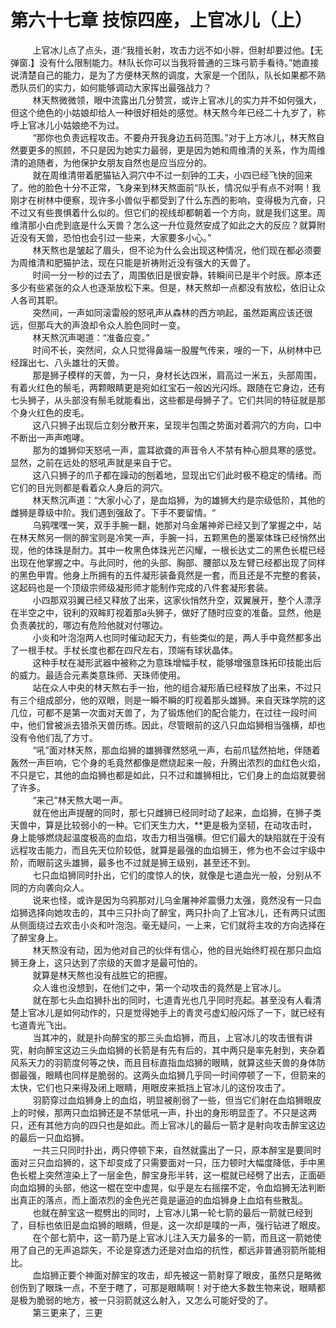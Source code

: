<h1>第六十七章 技惊四座，上官冰儿（上）</h1>
<div id="content">&nbsp&nbsp&nbsp&nbsp&nbsp&nbsp&nbsp&nbsp
 上官冰儿点了点头，道:“我擅长射，攻击力远不如小胖，但射却要过他。【无弹窗.】没有什么限制能力。林队长你可以当我将普通的三珠弓箭手看待。”她直接说清楚自己的能力，是为了方便林天熬的调度，大家是一个团队，队长如果都不熟悉队员们的实力，如何能够调动大家挥出最强战力？
 <br/>&nbsp&nbsp&nbsp&nbsp&nbsp&nbsp&nbsp&nbsp
 林天熬微微领，眼中流露出几分赞赏，或许上官冰儿的实力并不如何强大，但这个绝色的小姑娘却给人一种很好相处的感觉。林天熬今年已经二十九岁了，称呼上官冰儿小姑娘绝不为过。
 <br/>&nbsp&nbsp&nbsp&nbsp&nbsp&nbsp&nbsp&nbsp
 “那你也负责远程攻击。不要舟开我身边五码范围。”对于上方冰儿，林天熬自然要更多的照顾，不只是因为她实力最弱，更是因为她和周维清的关系，作为周维清的追随者，为他保护女朋友自然也是应当应分的。
 <br/>&nbsp&nbsp&nbsp&nbsp&nbsp&nbsp&nbsp&nbsp
 就在周维清带着肥猫钻入洞穴中不过一刻钟的工夫，小四已经飞快的回来了。他的脸色十分不正常，飞身来到林天熬面前“队长，情况似乎有点不对啊！我刚才在树林中便察，现许多小兽似乎都受到了什么东西的影响，变得极为亢奋，只不过又有些畏惧着什么似的。但它们的视线却都朝着一个方向，就是我们这里。周维清那小白虎到底是什么天兽？怎么这一升位竟然安成了如此之大的反应？就算附近没有天兽，恐怕也会引过一些来，大家要多小心。”
 <br/>&nbsp&nbsp&nbsp&nbsp&nbsp&nbsp&nbsp&nbsp
 林天熬也是皱起了眉头，但不论为什么会出现这种情况，他们现在都必须要为周维清和肥猫护法，现在只能是祈祷附近没有强大的天兽了。
 <br/>&nbsp&nbsp&nbsp&nbsp&nbsp&nbsp&nbsp&nbsp
 时间一分一秒的过去了，周围依旧是很安静，转瞬间已是半个时辰。原本还多少有些紧张的众人也逐渐放松下来。但是，林天熬却一点都没有放松，依旧让众人各司其职。
 <br/>&nbsp&nbsp&nbsp&nbsp&nbsp&nbsp&nbsp&nbsp
 突然间，一声如同滚雷般的怒吼声从森林的西方响起，虽然距离应该还很远，但那乓大的声浪却令众人脸色同时一变。
 <br/>&nbsp&nbsp&nbsp&nbsp&nbsp&nbsp&nbsp&nbsp
 林天熬沉声喝道：“准备应变。”
 <br/>&nbsp&nbsp&nbsp&nbsp&nbsp&nbsp&nbsp&nbsp
 时间不长，突然间，众人只觉得鼻端一股腥气传来，嗖的一下，从树林中已经蹿出七、八头雄壮的天兽。
 <br/>&nbsp&nbsp&nbsp&nbsp&nbsp&nbsp&nbsp&nbsp
 那是狮子模样的天兽，为一只，身材长达四米，肩高过一米五，头部周围，有着火红色的鬃毛，两颗眼睛更是宛如红宝石一般凶光闪烁。跟随在它身边，还有七头狮子，从头部没有鬃毛就能看出，这些都是母狮子了。它们共同的特征就是那个身火红色的皮毛。
 <br/>&nbsp&nbsp&nbsp&nbsp&nbsp&nbsp&nbsp&nbsp
 这八只狮子出现后立刻分散开来，呈现半包围之势面对着洞穴的方向，口中不断出一声声咆哮。
 <br/>&nbsp&nbsp&nbsp&nbsp&nbsp&nbsp&nbsp&nbsp
 那为的雄狮仰天怒吼一声，震耳欲聋的声音令人不禁有种心胆具寒的感觉。显然，之前在远处的怒吼声就是来自于它。
 <br/>&nbsp&nbsp&nbsp&nbsp&nbsp&nbsp&nbsp&nbsp
 这八只狮子的爪子都在躁动的刨着地，显现出它们此时极不稳定的情绪。而它们的目光则都是看着众人身后的洞穴。
 <br/>&nbsp&nbsp&nbsp&nbsp&nbsp&nbsp&nbsp&nbsp
 林天熬沉声道：“大家小心了，是血焰狮，为的雄狮大约是宗级低阶，其他的雌狮是尊级中阶。我们遇到强敌了。下手不要留情。“
 <br/>&nbsp&nbsp&nbsp&nbsp&nbsp&nbsp&nbsp&nbsp
 乌鸦嘿嘿一笑，双手手腕一翻，她那对乌金屠神斧已经又到了掌握之中，站在林天熬另一侧的醉宝则是冷笑一声，手腕一抖，五颗黑色的墨翠体珠已经悄然出现，他的体珠是耐力。其中一枚黑色体珠光芒闪耀，一根长达丈二的黑色长棍已经出现在他掌握之中。与此同时，他的头部、胸部、腰部以及左臂已经都出现了同样的黑色甲胄。他身上所拥有的五件凝形装备竟然是一套，而且还是不完整的套装，这起码也是一个顶级宗师级凝形师才能制作完成的八件套凝形套装。
 <br/>&nbsp&nbsp&nbsp&nbsp&nbsp&nbsp&nbsp&nbsp
 小四那双羽翼已经又释放了出来，这家伙悄然升空，双翼展开，整个人漂浮在半空之中，锐利的双眸盯视着那a头狮子，做好了随时应变的准备。显然，他是负责袭扰的，哪边有危险他就对付哪边。
 <br/>&nbsp&nbsp&nbsp&nbsp&nbsp&nbsp&nbsp&nbsp
 小炎和叶泡泡两人也同时催动起天力，有些类似的是，两人手中竟然都多出了一根手杖。手杖长度也都在四尺左右，顶端有球状晶体。
 <br/>&nbsp&nbsp&nbsp&nbsp&nbsp&nbsp&nbsp&nbsp
 这种手杖在凝形武器中被称之为意珠增幅手杖，能够增强意珠拓印技能出后的威力。最适合元素类意珠师、天珠师使用。
 <br/>&nbsp&nbsp&nbsp&nbsp&nbsp&nbsp&nbsp&nbsp
 站在众人中央的林天熬右手一抬，他的组合凝形盾已经释放了出来，不过只有三个组成部分，他的双眼，则是一瞬不瞬的盯视着那头雄狮。来自天珠学院的这几位，可都不是第一次面对天兽了，为了锻炼他们的配合能力，在过往一段时间中，他们曾被派去猎杀天兽历练。因此，尽管眼前的这八只血焰狮相当强横，却也没有令他们乱了方寸。
 <br/>&nbsp&nbsp&nbsp&nbsp&nbsp&nbsp&nbsp&nbsp
 “吼”面对林天熬，那血焰狮的雄狮骤然怒吼一声，右前爪猛然拍地，伴随着轰然一声巨响，它个身的毛竟然都像是燃烧起来一般，升腾出浓烈的血红色火焰，不只是它，其他的血焰狮也都是如此，只不过和雄狮相比，它们身上的血焰就要弱了许多。
 <br/>&nbsp&nbsp&nbsp&nbsp&nbsp&nbsp&nbsp&nbsp
 “来己”林天熬大喝一声。
 <br/>&nbsp&nbsp&nbsp&nbsp&nbsp&nbsp&nbsp&nbsp
 就在他出声提醒的同时，那七只雌狮已经同时动了起来，血焰狮，在狮子类天兽中，算是比较弱小的一种。它们天生力大，**更是极为坚韧，在动攻击时，身上能够燃烧起温度极高的血焰，攻击力相当强横。但它们最大的缺陷就在于没有远程攻击能力，而且先天位阶较低，就算是最强的血焰狮王，修为也不会过宇级中阶，而眼前这头雄狮，最多也不过就是狮王级别，甚至还不到。
 <br/>&nbsp&nbsp&nbsp&nbsp&nbsp&nbsp&nbsp&nbsp
 七只血焰狮同时扑出，它们的度惊人的快，就像是七道血光一般，分别从不同的方向袭向众人。
 <br/>&nbsp&nbsp&nbsp&nbsp&nbsp&nbsp&nbsp&nbsp
 说来也怪，或许是因为乌鸦那对儿乌金屠神斧震慑力太强，竟然没有一只血焰狮选择向她攻击的，其中三只扑向了醉宝，两只扑向了上官冰儿，还有两只试图从侧面绕过去欢击小炎和叶泡泡。毫无疑问，一上来，它们就将主攻的方向选择在了醉宝身上。
 <br/>&nbsp&nbsp&nbsp&nbsp&nbsp&nbsp&nbsp&nbsp
 林天熬没有动，因为他对自己的伙伴有信心，他的目光始终盯视在那只血焰狮王身上，这只达到了宗级的天兽才是最可怕的。
 <br/>&nbsp&nbsp&nbsp&nbsp&nbsp&nbsp&nbsp&nbsp
 就算是林天熬也没有战胜它的把握。
 <br/>&nbsp&nbsp&nbsp&nbsp&nbsp&nbsp&nbsp&nbsp
 众人谁也没想到，在他们之中，第一个动攻击的竟然是上官冰儿。
 <br/>&nbsp&nbsp&nbsp&nbsp&nbsp&nbsp&nbsp&nbsp
 就在那七头血焰狮扑出的同时，七道青光也几乎同时亮起。甚至没有人看清楚上官冰儿是如何动作的，只是觉得她手上的青灵弓虚幻般闪烁了一下，就已经有七道青光飞出。
 <br/>&nbsp&nbsp&nbsp&nbsp&nbsp&nbsp&nbsp&nbsp
 当其冲的，就是扑向醉宝的那三头血焰狮，而且，上官冰儿的攻击很有讲究，射向醉宝这边三头血焰狮的长箭是有先有后的，其中两只是率先射到，夹杂着风系天力的羽箭度何等之快，而且目标直指血焰狮的眼睛，就算这些天兽的身体防御最强，眼睛也同样是脆弱的。这两头血焰狮几乎同一时间停顿了一下，但箭来的太快，它们也只来得及闭上眼睛，用眼皮来抵挡上官冰儿的这份攻击了。
 <br/>&nbsp&nbsp&nbsp&nbsp&nbsp&nbsp&nbsp&nbsp
 羽箭穿过血焰狮身上的血焰，明显被削弱了一些，但当它们射在血焰狮眼皮上的时候，那两只血焰狮还是不禁低吼一声，扑出的身形明显歪了。不只是这两只，还有其他方向的四只也是如此。而上官冰儿的最后一箭才是射向攻击醉宝这边的最后一只血焰狮。
 <br/>&nbsp&nbsp&nbsp&nbsp&nbsp&nbsp&nbsp&nbsp
 一共三只同时扑出，两只停顿下来，自然就露出了一只，原本醉宝是要同时面对三只血焰狮的，这下却变成了只需要面对一只，压力顿时大幅度降低，手中黑色长棍上突然渲染上了一层金色，醉宝身形半转，这一棍就已经劈了出去，正面砸向血焰狮的头部，他这一棍在空中虚晃，似乎是左右摇摆不定，令血焰狮无法判断出真正的落点，而上面浓烈的金色光芒竟是逼迫的血焰狮身上血焰有些散乱。
 <br/>&nbsp&nbsp&nbsp&nbsp&nbsp&nbsp&nbsp&nbsp
 也就在醉宝这一棍劈出的同时，上官冰儿第一轮七箭的最后一箭就已经到了，目标也依旧是血焰狮的眼睛，但是，这一次却是噗的一声，强行钻进了眼皮。
 <br/>&nbsp&nbsp&nbsp&nbsp&nbsp&nbsp&nbsp&nbsp
 在个部七箭中，这一箭乃是上官冰儿注入天力最多的一箭，而且这一箭她使用了自己的无声追踪矢，不论是穿透力还是对血焰的抗性，都远非普通羽箭所能相比。
 <br/>&nbsp&nbsp&nbsp&nbsp&nbsp&nbsp&nbsp&nbsp
 血焰狮正要个神面对醉宝的攻击，却先被这一箭射穿了眼皮，虽然只是略微创伤到了眼珠一点，不至于瞎了，可那是眼睛啊！对于绝大多数生物来说，眼睛都是极为脆弱的地方，被一只羽箭就这么射入，又怎么可能好受的了。
 <br/>&nbsp&nbsp&nbsp&nbsp&nbsp&nbsp&nbsp&nbsp
 第三更来了，三更
 <br/>&nbsp&nbsp&nbsp&nbsp&nbsp&nbsp&nbsp&nbsp
 <br/>&nbsp&nbsp&nbsp&nbsp&nbsp&nbsp&nbsp&nbsp
</div>
